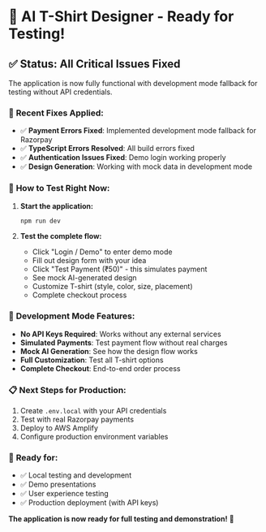 # 🎉 AI T-Shirt Designer - Ready for Testing!

## ✅ **Status: All Critical Issues Fixed**

The application is now fully functional with development mode fallback for testing without API credentials.

### 🔧 **Recent Fixes Applied:**
- ✅ **Payment Errors Fixed**: Implemented development mode fallback for Razorpay
- ✅ **TypeScript Errors Resolved**: All build errors fixed
- ✅ **Authentication Issues Fixed**: Demo login working properly
- ✅ **Design Generation**: Working with mock data in development mode

### 🚀 **How to Test Right Now:**

1. **Start the application:**
   ```bash
   npm run dev
   ```

2. **Test the complete flow:**
   - Click "Login / Demo" to enter demo mode
   - Fill out design form with your idea
   - Click "Test Payment (₹50)" - this simulates payment
   - See mock AI-generated design
   - Customize T-shirt (style, color, size, placement)
   - Complete checkout process

### 🧪 **Development Mode Features:**
- **No API Keys Required**: Works without any external services
- **Simulated Payments**: Test payment flow without real charges
- **Mock AI Generation**: See how the design flow works
- **Full Customization**: Test all T-shirt options
- **Complete Checkout**: End-to-end order process

### 📋 **Next Steps for Production:**
1. Create `.env.local` with your API credentials
2. Test with real Razorpay payments
3. Deploy to AWS Amplify
4. Configure production environment variables

### 🎯 **Ready for:**
- ✅ Local testing and development
- ✅ Demo presentations
- ✅ User experience testing
- ✅ Production deployment (with API keys)

**The application is now ready for full testing and demonstration!** 🎨
